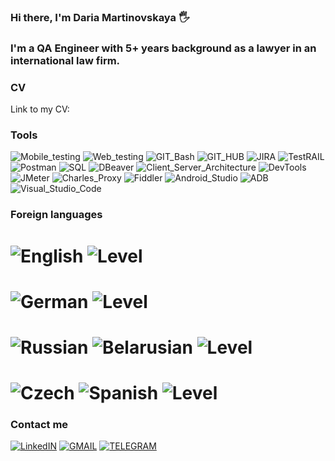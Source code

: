 ### Hi there, I'm Daria Martinovskaya 🖐

### I'm a QA Engineer with 5+ years background as a lawyer in an international law firm. 

### CV
Link to my CV: 

### Tools
![Mobile_testing](https://img.shields.io/badge/MOBILE_TESTING-grey?style=for-the-badge&logo=DEVTOOLS&logoColor=appveyor)
![Web_testing](https://img.shields.io/badge/WEB_TESTING-grey?style=for-the-badge&logo=DEVTOOLS&logoColor=appveyor)
![GIT_Bash](https://img.shields.io/badge/GIT_BASH-grey?style=for-the-badge&logo=GIT&logoColor=appveyor)
![GIT_HUB](https://img.shields.io/badge/GIT_HUB-grey?style=for-the-badge&logo=GITHUB&logoColor=appveyor)
![JIRA](https://img.shields.io/badge/JIRA-grey?style=for-the-badge&logo=JIRA&logoColor=appveyor)
![TestRAIL](https://img.shields.io/badge/TestRAIL-grey?style=for-the-badge&logo=TESTRAIL&logoColor=appveyor)
![Postman](https://img.shields.io/badge/POSTMAN-grey?style=for-the-badge&logo=POSTMAN&logoColor=appveyor)
![SQL](https://img.shields.io/badge/SQL-grey?style=for-the-badge&logo=SQL&logoColor=appveyor)
![DBeaver](https://img.shields.io/badge/DBeaver-grey?style=for-the-badge&logo=DBEAVER&logoColor=appveyor)
![Client_Server_Architecture](https://img.shields.io/badge/Client_Server_Architecture-grey?style=for-the-badge&logo=DEVTOOLS&logoColor=appveyor)
![DevTools](https://img.shields.io/badge/DEVTOOLS-grey?style=for-the-badge&logo=DEVTOOLS&logoColor=appveyor)
![JMeter](https://img.shields.io/badge/JMETER-grey?style=for-the-badge&logo=JMETER&logoColor=appveyor)
![Charles_Proxy](https://img.shields.io/badge/CHARLES_PROXY-grey?style=for-the-badge&logo=CHARLESPROXY&logoColor=appveyor)
![Fiddler](https://img.shields.io/badge/Fiddler-grey?style=for-the-badge&logo=FIDDLER&logoColor=appveyor)
![Android_Studio](https://img.shields.io/badge/Android_Studio-grey?style=for-the-badge&logo=ANDROIDSTUDIO&logoColor=appveyor)
![ADB](https://img.shields.io/badge/ADB-grey?style=for-the-badge&logo=ADB&logoColor=appveyor)
![Visual_Studio_Code](https://img.shields.io/badge/Visual_Studio_Code-grey?style=for-the-badge&logo=VISUALSTUDIOCODE&logoColor=appveyor)


### Foreign languages
# ![English](https://img.shields.io/badge/English-grey?style=for-the-badge&logo=english&logoColor=appveyor) ![Level](https://img.shields.io/badge/full_Professional_proficiency-lightgrey?style=for-the-badge&logo=english&logoColor=appveyor) 
# ![German](https://img.shields.io/badge/German-grey?style=for-the-badge&logo=english&logoColor=appveyor) ![Level](https://img.shields.io/badge/General_Professional_proficiency-lightgrey?style=for-the-badge&logo=english&logoColor=appveyor) 
# ![Russian](https://img.shields.io/badge/russian-grey?style=for-the-badge&logo=english&logoColor=appveyor) ![Belarusian](https://img.shields.io/badge/Belarusian-grey?style=for-the-badge&logo=english&logoColor=appveyor) ![Level](https://img.shields.io/badge/Native-lightgrey?style=for-the-badge&logo=english&logoColor=appveyor) 
# ![Czech](https://img.shields.io/badge/Czech-grey?style=for-the-badge&logo=english&logoColor=appveyor) ![Spanish](https://img.shields.io/badge/Spanish-grey?style=for-the-badge&logo=english&logoColor=appveyor) ![Level](https://img.shields.io/badge/ELEMENTARY_PROFICIENCY-lightgrey?style=for-the-badge&logo=english&logoColor=appveyor) 

### Contact me
[![LinkedIN](https://img.shields.io/badge/LinkedIN-grey?style=for-the-badge&logo=LinkedIN&logoColor=appveyor)](https://www.linkedin.com/in/daria-martinovskaya)
[![GMAIL](https://img.shields.io/badge/GMAIL-grey?style=for-the-badge&logo=GMAIL&logoColor=appveyor)](mailto:daria.martinovskaya@gmail.com)
[![TELEGRAM](https://img.shields.io/badge/Telegram-grey?style=for-the-badge&logo=Telegram&logoColor=appveyor)](https://t.me/daria_martinovskaya)
